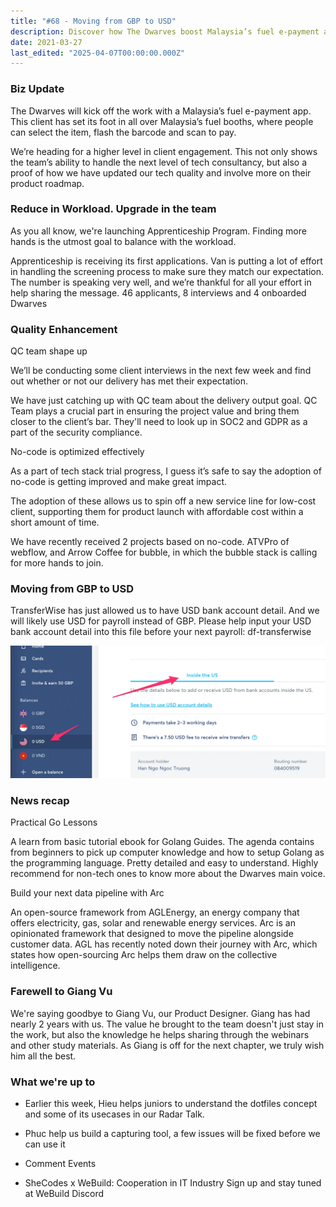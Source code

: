 ```yaml
---
title: "#68 - Moving from GBP to USD"
description: Discover how The Dwarves boost Malaysia’s fuel e-payment app with tech upgrades, apprenticeship growth, no-code projects, and client-focused quality improvements.
date: 2021-03-27
last_edited: "2025-04-07T00:00:00.000Z"
---
```


### Biz Update

The Dwarves will kick off the work with a Malaysia’s fuel e-payment app. This client has set its foot in all over Malaysia’s fuel booths, where people can select the item, flash the barcode and scan to pay.

We’re heading for a higher level in client engagement. This not only shows the team’s ability to handle the next level of tech consultancy, but also a proof of how we have updated our tech quality and involve more on their product roadmap.

### Reduce in Workload. Upgrade in the team

As you all know, we're launching Apprenticeship Program. Finding more hands is the utmost goal to balance with the workload.

Apprenticeship is receiving its first applications. Van is putting a lot of effort in handling the screening process to make sure they match our expectation. The number is speaking very well, and we’re thankful for all your effort in help sharing the message. 46 applicants, 8 interviews and 4 onboarded Dwarves

### Quality Enhancement

QC team shape up

We’ll be conducting some client interviews in the next few week and find out whether or not our delivery has met their expectation.

We have just catching up with QC team about the delivery output goal. QC Team plays a crucial part in ensuring the project value and bring them closer to the client’s bar. They'll need to look up in SOC2 and GDPR as a part of the security compliance.

No-code is optimized effectively

As a part of tech stack trial progress, I guess it’s safe to say the adoption of no-code is getting improved and make great impact.

The adoption of these allows us to spin off a new service line for low-cost client, supporting them for product launch with affordable cost within a short amount of time.

We have recently received 2 projects based on no-code. ATVPro of webflow, and Arrow Coffee for bubble, in which the bubble stack is calling for more hands to join.

### Moving from GBP to USD

TransferWise has just allowed us to have USD bank account detail. And we will likely use USD for payroll instead of GBP. Please help input your USD bank account detail into this file before your next payroll: df-transferwise

![](assets/notion-image-1744007021592-4uer4.webp)

### News recap

Practical Go Lessons

A learn from basic tutorial ebook for Golang Guides. The agenda contains from beginners to pick up computer knowledge and how to setup Golang as the programming language. Pretty detailed and easy to understand. Highly recommend for non-tech ones to know more about the Dwarves main voice.

Build your next data pipeline with Arc

An open-source framework from AGLEnergy, an energy company that offers electricity, gas, solar and renewable energy services. Arc is an opinionated framework that designed to move the pipeline alongside customer data. AGL has recently noted down their journey with Arc, which states how open-sourcing Arc helps them draw on the collective intelligence.

### Farewell to Giang Vu

We're saying goodbye to Giang Vu, our Product Designer. Giang has had nearly 2 years with us. The value he brought to the team doesn't just stay in the work, but also the knowledge he helps sharing through the webinars and other study materials. As Giang is off for the next chapter, we truly wish him all the best.

### What we're up to

- Earlier this week, Hieu helps juniors to understand the dotfiles concept and some of its usecases in our Radar Talk.
- Phuc help us build a capturing tool, a few issues will be fixed before we can use it
- Comment
  Events

- SheCodes x WeBuild: Cooperation in IT Industry
  Sign up and stay tuned at WeBuild Discord
